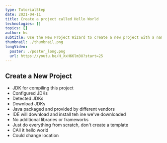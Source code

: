 ```yaml
---
type: TutorialStep
date: 2021-04-11
title: Create a project called Hello World
technologies: []
topics: []
author: hs
subtitle: Use the New Project Wizard to create a new project with a name and JDK
thumbnail: ./thumbnail.png
longVideo:
  poster: ./poster_long.png
  url: https://youtu.be/H_XxH66lm3U?start=25
---
```


## Create a New Project

- JDK for compiling this project
- Configured JDKs
- Detected JDKs 
- Download JDKs
- Java packaged and provided by different vendors
- IDE will download and install teh ine we've downloaded
- No additional libraries or frameworks
- Just do everything from scratch, don't create a template
- CAll it hello world
- Could change location
